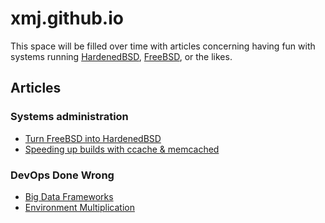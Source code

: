 # xmj.github.io

This space will be filled over time with articles concerning having fun with
systems running [HardenedBSD](https://www.hardenedbsd.org),
[FreeBSD](https://www.freebsd.org), or the likes.


## Articles


### Systems administration

* [Turn FreeBSD into HardenedBSD](articles/sysadmin/convert_freebsd_to_hardenedbsd.md)
* [Speeding up builds with ccache & memcached](articles/sysadmin/builds_ccache_memcached.md)


### DevOps Done Wrong

* [Big Data Frameworks](articles/devops_done_wrong/big_data_frameworks.md)
* [Environment Multiplication](articles/devops_done_wrong/environment_multiplication.md)

